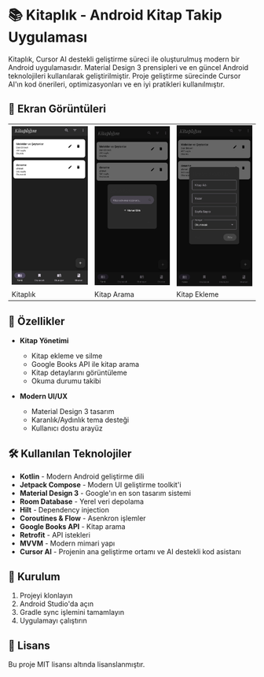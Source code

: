# 📚 Kitaplık - Android Kitap Takip Uygulaması

Kitaplık, Cursor AI destekli geliştirme süreci ile oluşturulmuş modern bir Android uygulamasıdır. Material Design 3 prensipleri ve en güncel Android teknolojileri kullanılarak geliştirilmiştir. Proje geliştirme sürecinde Cursor AI'ın kod önerileri, optimizasyonları ve en iyi pratikleri kullanılmıştır.

## 🤖 Ekran Görüntüleri

<table>
  <tr>
    <td><img src="screenshots/home.png" width="200"/></td>
    <td><img src="screenshots/search.png" width="200"/></td>
    <td><img src="screenshots/add.png" width="200"/></td>
  </tr>
  <tr>
    <td>Kitaplık</td>
    <td>Kitap Arama</td>
    <td>Kitap Ekleme</td>
  </tr>
</table>

## 🌟 Özellikler

- **Kitap Yönetimi**
  - Kitap ekleme ve silme
  - Google Books API ile kitap arama
  - Kitap detaylarını görüntüleme
  - Okuma durumu takibi

- **Modern UI/UX**
  - Material Design 3 tasarım
  - Karanlık/Aydınlık tema desteği
  - Kullanıcı dostu arayüz

## 🛠️ Kullanılan Teknolojiler

- **Kotlin** - Modern Android geliştirme dili
- **Jetpack Compose** - Modern UI geliştirme toolkit'i
- **Material Design 3** - Google'ın en son tasarım sistemi
- **Room Database** - Yerel veri depolama
- **Hilt** - Dependency injection
- **Coroutines & Flow** - Asenkron işlemler
- **Google Books API** - Kitap arama
- **Retrofit** - API istekleri
- **MVVM** - Modern mimari yapı
- **Cursor AI** - Projenin ana geliştirme ortamı ve AI destekli kod asistanı

## 🚀 Kurulum

1. Projeyi klonlayın
2. Android Studio'da açın
3. Gradle sync işlemini tamamlayın
4. Uygulamayı çalıştırın

## 📄 Lisans

Bu proje MIT lisansı altında lisanslanmıştır. 